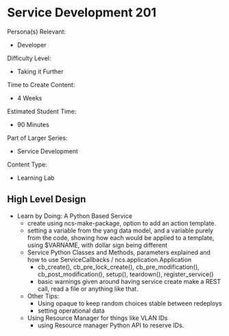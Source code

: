 # Service Development 201

Persona(s) Relevant:

- Developer

Difficulty Level:

- Taking it Further

Time to Create Content:

- 4 Weeks

Estimated Student Time:

- 90 Minutes

Part of Larger Series:

- Service Development

Content Type:

- Learning Lab

## High Level Design

- Learn by Doing: A Python Based Service
  - create using ncs-make-package, option to add an action template. 
  - setting a variable from the yang data model, and a variable purely from the code, showing how each would be applied to a template, using $VARNAME, with dollar sign being different
  - Service Python Classes and Methods, parameters explained and how to use ServiceCallbacks / ncs.application.Application
    - cb_create(), cb_pre_lock_create(), cb_pre_modification(), cb_post_modification(), setup(), teardown(), register_service()
    - basic warnings given around having service create make a REST call, read a file or anything like that. 
  - Other Tips:
    - Using opaque to keep random choices stable between redeploys
    - setting operational data
  - Using Resource Manager for things like VLAN IDs
    - using Resource manager Python API to reserve IDs. 
    

